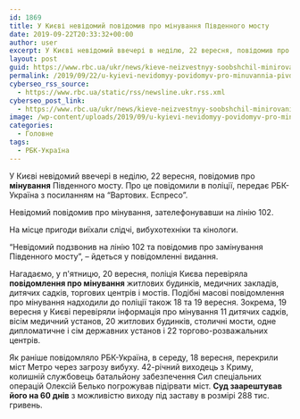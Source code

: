 ```yaml
---
id: 1869
title: У Києві невідомий повідомив про мінування Південного мосту
date: 2019-09-22T20:33:32+00:00
author: user
excerpt: У Києві невідомий ввечері в неділю, 22 вересня, повідомив про мінування Південного мосту. Про це повідомили в поліції, передає РБК-Україна з...
layout: post
guid: https://www.rbc.ua/ukr/news/kieve-neizvestnyy-soobshchil-minirovanii-1569183353.html
permalink: /2019/09/22/u-kyievi-nevidomyy-povidomyv-pro-minuvannia-pivdennoho-mostu/
cyberseo_rss_source:
  - https://www.rbc.ua/static/rss/newsline.ukr.rss.xml
cyberseo_post_link:
  - https://www.rbc.ua/ukr/news/kieve-neizvestnyy-soobshchil-minirovanii-1569183353.html
image: /wp-content/uploads/2019/09/u-kyievi-nevidomyy-povidomyv-pro-minuvannia-pivdennoho-mostu.jpg
categories:
  - Головне
tags:
  - РБК-Україна
---
```

У Києві невідомий ввечері в неділю, 22 вересня, повідомив про **мінування** Південного мосту. Про це повідомили в поліції, передає РБК-Україна з посиланням на &#8220;Вартових. Еспресо&#8221;.

Невідомий повідомив про мінування, зателефонувавши на лінію 102.

На місце пригоди виїхали слідчі, вибухотехніки та кінологи.

&#8220;Невідомий подзвонив на лінію 102 та повідомив про замінування Південного мосту&#8221;, &#8211; йдеться у повідомленні видання.

Нагадаємо, у п'ятницю, 20 вересня, поліція Києва перевіряла **повідомлення про мінування** житлових будинків, медичних закладів, дитячих садків, торгових центрів і мостів. Подібні масові повідомлення про мінування надходили до поліції також 18 та 19 вересня. Зокрема, 19 вересня у Києві перевіряли інформація про мінування 11 дитячих садків, вісім медичний установ, 20 житлових будинків, столичні мости, одне дипломатичне і сім державних установ і 22 торгово-розважальних центрів.

Як раніше повідомляло РБК-Україна, в середу, 18 вересня, перекрили міст Метро через загрозу вибуху. 42-річний виходець з Криму, колишній службовець батальйону забезпечення Сил спеціальних операцій Олексій Белько погрожував підірвати міст. **Суд заарештував його на 60 днів** з можливістю виходу під заставу в розмірі 288 тис. гривень.